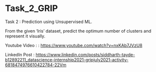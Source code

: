 # Task_2_GRIP

Task 2 : Prediction using Unsupervised ML.

From the given ‘Iris’ dataset, predict the optimum number of clusters
and represent it visually.

Youtube Video : : https://www.youtube.com/watch?v=nxKAb7JVzU8

LinkedIn Post : https://www.linkedin.com/posts/siddharth-tayde-b12892211_datascience-internship2021-gripjuly2021-activity-6818474976610422784-22Vm
